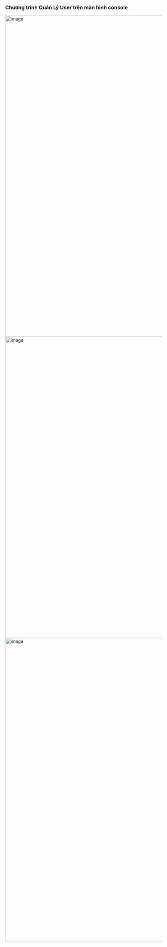 ### Chương trình Quản Lý User trên màn hình console
<img width="604" height="1029" alt="image" src="https://github.com/user-attachments/assets/775a3fe4-fc33-495e-a3d5-38d1b6643340" />

<img width="676" height="965" alt="image" src="https://github.com/user-attachments/assets/2fcf6586-d6e0-4a20-8223-2b96c0c66807" />

<img width="658" height="974" alt="image" src="https://github.com/user-attachments/assets/cfcbfa5e-c2c4-4301-8a3d-bcf7f2b59a2b" />
